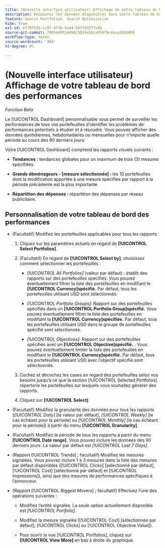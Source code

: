 ```yaml
---
title: (Nouvelle interface utilisateur) Affichage de votre tableau de bord des performances
description: Découvrez les données disponibles dans votre tableau de bord des performances.
feature: Search Portfolios, Search Optimization
hide: true
exl-id: ef79f52b-cc97-4f36-8a44-50ffd3377c8b
source-git-commit: 7065a4051449dc5834e5bca950f9c4aca36b9000
workflow-type: tm+mt
source-wordcount: '365'
ht-degree: 0%

---
```


# (Nouvelle interface utilisateur) Affichage de votre tableau de bord des performances

*Fonction Beta*

Le [!UICONTROL Dashboard] personnalisable vous permet de surveiller les performances de tous vos portefeuilles <!-- May later include other entity-level data --> d’identifier les problèmes de performances potentiels à étudier et à résoudre. Vous pouvez afficher des données quotidiennes, hebdomadaires ou mensuelles pour n&#39;importe quelle période au cours des 90 derniers jours.

Votre [!UICONTROL Dashboard] comprend les rapports visuels suivants :

* **Tendances :** tendances globales pour un maximum de trois (3) mesures spécifiées.

* **Grands déménageurs - \[mesure sélectionnée\] :** les 10 portefeuilles dont la modification apportée à une mesure spécifiée par rapport à la période précédente est la plus importante.

* **Répartition des dépenses :** répartition des dépenses par réseau publicitaire.

## Personnalisation de votre tableau de bord des performances

* (Facultatif) Modifiez les portefeuilles applicables pour tous les rapports :

   1. Cliquez sur les paramètres actuels en regard de **[!UICONTROL Select Portfolios]**.

   1. (Facultatif) En regard de **[!UICONTROL Select by]**, choisissez comment sélectionner les portefeuilles :

      * *[!UICONTROL All Portfolios]* (valeur par défaut) : établit des rapports sur des portefeuilles spécifiés. Vous pouvez éventuellement filtrer la liste des portefeuilles en modifiant le **[!UICONTROL Currency]spécifié.** Par défaut, tous les portefeuilles utilisant USD sont sélectionnés.

      * *[!UICONTROL Portfolio Groups]:* Rapport sur des portefeuilles spécifiés dans un **[!UICONTROL Portfolio Group]spécifié.** Vous pouvez éventuellement filtrer la liste des portefeuilles en modifiant la **[!UICONTROL Currency]spécifiée.** Par défaut, tous les portefeuilles utilisant USD dans le groupe de portefeuilles spécifié sont sélectionnés.

      * *[!UICONTROL Objectives]:* Rapport sur des portefeuilles spécifiés avec un **[!UICONTROL Objective]spécifié.** . Vous pouvez éventuellement limiter la liste des portefeuilles en modifiant le **[!UICONTROL Currency]spécifié.** Par défaut, tous les portefeuilles utilisant USD avec l’objectif spécifié sont sélectionnés.

   1. Cochez et décochez les cases en regard des portefeuilles selon vos besoins jusqu’à ce que la section [!UICONTROL Selected Portfolios] répertorie les portefeuilles sur lesquels vous souhaitez générer des rapports.

   1. Cliquez sur **[!UICONTROL Select]**.

* (Facultatif) Modifiez la granularité des données pour tous les rapports (*[!UICONTROL Daily]* \[la valeur par défaut\], *[!UICONTROL Weekly]* \[le cas échéant pour la période\] ou *[!UICONTROL Monthly]* \[le cas échéant pour la période\]) à partir du menu **[!UICONTROL Granularity]**.

* (Facultatif) Modifiez la période de tous les rapports à partir du menu **[!UICONTROL Date range]**. Vous pouvez inclure les données des 90 derniers jours. La valeur par défaut est *[!UICONTROL Last 7 Days]*.

* (Rapport [!UICONTROL Trends] ; facultatif) Modifiez les mesures signalées. Vous pouvez inclure 1 à 3 mesures dans la liste des mesures par défaut disponibles ([!UICONTROL Clicks] \[sélectionné par défaut\], [!UICONTROL Cost] \[sélectionné par défaut\] et [!UICONTROL Impressions]), ainsi que des mesures de performances spécifiques à l’annonceur.

* (Rapport [!UICONTROL Biggest Movers] ; facultatif) Effectuez l’une des opérations suivantes :

   * Modifiez l’entité signalée. La seule option actuellement disponible est *[!UICONTROL Portfolio]*.

   * Modifiez la mesure signalée ([!UICONTROL Cost] \[sélectionnée par défaut\], [!UICONTROL Clicks] ou [!UICONTROL Objective Value]).

   * Pour ouvrir la vue [!UICONTROL Portfolios], cliquez sur **[!UICONTROL View More]** en bas à droite du graphique. <!-- This currently lists all portfolios, not a filtered view of the portfolios in the report -->
